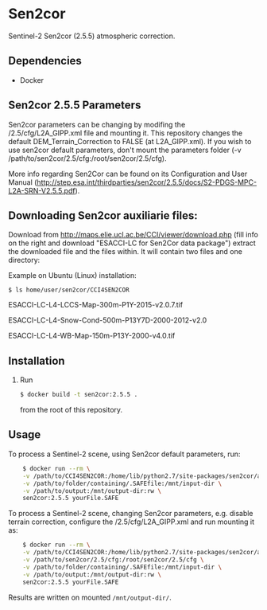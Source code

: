 # Sen2cor

Sentinel-2 Sen2cor (2.5.5) atmospheric correction.

## Dependencies

- Docker


## Sen2cor 2.5.5 Parameters
Sen2cor parameters can be changing by modifing the /2.5/cfg/L2A_GIPP.xml file and mounting it.
This repository changes the default DEM_Terrain_Correction to FALSE (at L2A_GIPP.xml).
If you wish to use sen2cor default parameters, don't mount the parameters folder (-v /path/to/sen2cor/2.5/cfg:/root/sen2cor/2.5/cfg).

More info regarding Sen2Cor can be found on its Configuration and User Manual (http://step.esa.int/thirdparties/sen2cor/2.5.5/docs/S2-PDGS-MPC-L2A-SRN-V2.5.5.pdf).


## Downloading Sen2cor auxiliarie files:
  Download from http://maps.elie.ucl.ac.be/CCI/viewer/download.php (fill info on the right and download "ESACCI-LC for Sen2Cor data package")
  extract the downloaded file and the files within. It will contain two files and one directory:

  Example on Ubuntu (Linux) installation:

    $ ls home/user/sen2cor/CCI4SEN2COR

  ESACCI-LC-L4-LCCS-Map-300m-P1Y-2015-v2.0.7.tif

  ESACCI-LC-L4-Snow-Cond-500m-P13Y7D-2000-2012-v2.0

  ESACCI-LC-L4-WB-Map-150m-P13Y-2000-v4.0.tif


## Installation

1. Run

   ```bash
   $ docker build -t sen2cor:2.5.5 .
   ```

   from the root of this repository.

## Usage


To process a Sentinel-2 scene, using Sen2cor default parameters, run:

```bash
    $ docker run --rm \
    -v /path/to/CCI4SEN2COR:/home/lib/python2.7/site-packages/sen2cor/aux_data \
    -v /path/to/folder/containing/.SAFEfile:/mnt/input-dir \
    -v /path/to/output:/mnt/output-dir:rw \
    sen2cor:2.5.5 yourFile.SAFE
```

To process a Sentinel-2 scene, changing Sen2cor parameters, e.g. disable terrain correction, configure the /2.5/cfg/L2A_GIPP.xml and run mounting it as:

```bash
    $ docker run --rm \
    -v /path/to/CCI4SEN2COR:/home/lib/python2.7/site-packages/sen2cor/aux_data \
    -v /path/to/sen2cor/2.5/cfg:/root/sen2cor/2.5/cfg \
    -v /path/to/folder/containing/.SAFEfile:/mnt/input-dir \
    -v /path/to/output:/mnt/output-dir:rw \
    sen2cor:2.5.5 yourFile.SAFE
```

Results are written on mounted `/mnt/output-dir/`.
